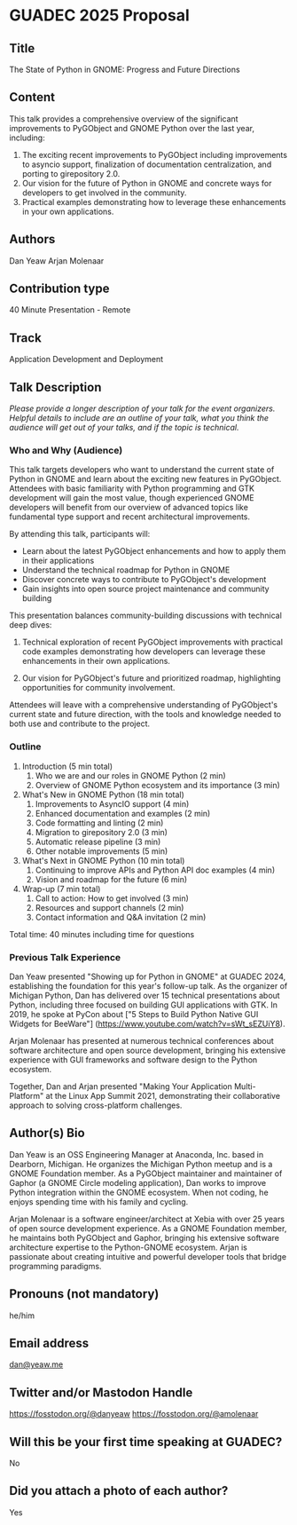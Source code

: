 # GUADEC 2025 Proposal

## Title
The State of Python in GNOME: Progress and Future Directions

## Content
This talk provides a comprehensive overview of the significant improvements to
PyGObject and GNOME Python over the last year, including:

1. The exciting recent improvements to PyGObject including improvements to
asyncio support, finalization of documentation centralization, and porting to
girepository 2.0.
2. Our vision for the future of Python in GNOME and concrete ways for developers
to get involved in the community.
3. Practical examples demonstrating how to leverage these enhancements in your
own applications.

## Authors

Dan Yeaw
Arjan Molenaar

## Contribution type

40 Minute Presentation - Remote

## Track

Application Development and Deployment

## Talk Description

_Please provide a longer description of your talk for the event organizers.
Helpful details to include are an outline of your talk, what you think the
audience will get out of your talks, and if the topic is technical._

### Who and Why (Audience)

This talk targets developers who want to understand the current state of Python
in GNOME and learn about the exciting new features in PyGObject. Attendees with
basic familiarity with Python programming and GTK development will gain the most
value, though experienced GNOME developers will benefit from our overview of
advanced topics like fundamental type support and recent architectural
improvements.

By attending this talk, participants will:
- Learn about the latest PyGObject enhancements and how to apply them in their
applications
- Understand the technical roadmap for Python in GNOME
- Discover concrete ways to contribute to PyGObject's development
- Gain insights into open source project maintenance and community building

This presentation balances community-building discussions with technical deep
dives:
   
1. Technical exploration of recent PyGObject improvements with practical code
examples demonstrating how developers can leverage these enhancements in their
own applications.
 
2. Our vision for PyGObject's future and prioritized roadmap, highlighting
opportunities for community involvement.

Attendees will leave with a comprehensive understanding of PyGObject's current
state and future direction, with the tools and knowledge needed to both use and
contribute to the project.

### Outline
1. Introduction (5 min total)
   1. Who we are and our roles in GNOME Python (2 min)
   2. Overview of GNOME Python ecosystem and its importance (3 min)
2. What's New in GNOME Python (18 min total)
   1. Improvements to AsyncIO support (4 min)
   2. Enhanced documentation and examples (2 min)
   3. Code formatting and linting (2 min)
   4. Migration to girepository 2.0 (3 min)
   5. Automatic release pipeline (3 min)
   6. Other notable improvements (5 min)
3. What's Next in GNOME Python (10 min total)
   1. Continuing to improve APIs and Python API doc examples (4 min)
   2. Vision and roadmap for the future (6 min)
4. Wrap-up (7 min total)
   1. Call to action: How to get involved (3 min)
   2. Resources and support channels (2 min)
   3. Contact information and Q&A invitation (2 min)

Total time: 40 minutes including time for questions

### Previous Talk Experience 

Dan Yeaw presented "Showing up for Python in GNOME" at GUADEC 2024, establishing
the foundation for this year's follow-up talk. As the organizer of Michigan
Python, Dan has delivered over 15 technical presentations about Python,
including three focused on building GUI applications with GTK. In 2019, he spoke
at PyCon about ["5 Steps to Build Python Native GUI Widgets for BeeWare"]
(https://www.youtube.com/watch?v=sWt_sEZUiY8).

Arjan Molenaar has presented at numerous technical conferences about software
architecture and open source development, bringing his extensive experience with
GUI frameworks and software design to the Python ecosystem.

Together, Dan and Arjan presented "Making Your Application Multi-Platform" at
the Linux App Summit 2021, demonstrating their collaborative approach to solving
cross-platform challenges.

## Author(s) Bio

Dan Yeaw is an OSS Engineering Manager at Anaconda, Inc. based in Dearborn,
Michigan. He organizes the Michigan Python meetup and is a GNOME Foundation
member. As a PyGObject maintainer and maintainer of Gaphor (a GNOME Circle
modeling application), Dan works to improve Python integration within the GNOME
ecosystem. When not coding, he enjoys spending time with his family and cycling.

Arjan Molenaar is a software engineer/architect at Xebia with over 25 years of
open source development experience. As a GNOME Foundation member, he maintains
both PyGObject and Gaphor, bringing his extensive software architecture
expertise to the Python-GNOME ecosystem. Arjan is passionate about creating
intuitive and powerful developer tools that bridge programming paradigms.

## Pronouns (not mandatory)

he/him

## Email address

dan@yeaw.me

## Twitter and/or Mastodon Handle

https://fosstodon.org/@danyeaw
https://fosstodon.org/@amolenaar

## Will this be your first time speaking at GUADEC?

No

## Did you attach a photo of each author?

Yes

